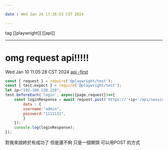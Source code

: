 ```yaml
---

date : Wed Jan 24 17:26:53 CST 2024

---
```


tag  [[playwright]] [[api]]

---

#  omg request  api!!!!!
Wed Jan 10 11:05:28 CST 2024
[api -first](https://stackoverflow.com/questions/71398892/how-to-access-response-body-correctly-when-using-playwright)
```js
const { request } = require('@playwright/test');
const { test,expect } = require('@playwright/test');
let ip="192.168.120.218";
test.beforeEach('login', async({page,request})=>{
	const loginResponse = await request.post('https://'+ip+'/api/session' , {
		data : {
		username:"admin",
		password:"1111111",
		}
	});	
	console.log(loginResponse);
});
```
對我來說終於有成功了
但是還不夠 只是一個開頭
可以用POST 的方式 


